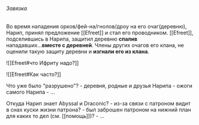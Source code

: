 
###### Завязка
Во время нападения орков/фей-на/гнолов/дроу на его очаг(деревню), Нарип, принял предложение [[Efreet]] и стал его проводником. [[Efreet]], подселившись в Нарипа, защитил деревню **спалив** нападавших...**вместе с деревней**.
Члены других очагов его клана, не оценили такую защиту деревни и **изгнали его из клана**.


![[Efreet#что Ифриту надо?]]

![[Efreet#Как часто?]]

Что уже было "разрушено"?
	- деревня, родные и друзья Нарипа
	- ожоги самого Нарипа
	- …

Откуда Нарип знает Abyssal и Draconic?
	- из-за связи с патроном видит в снах куски жизни патрона?
	- был заброшен патроном на нижний план для каких то дел (см. [[помощь]])?
	- …
